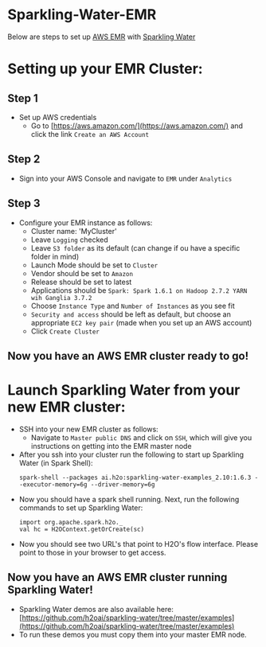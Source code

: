 # Sparkling-Water-EMR 

Below are steps to set up [AWS EMR](https://aws.amazon.com/elasticmapreduce/) with [Sparkling Water](https://github.com/h2oai/sparkling-water)

# Setting up your EMR Cluster:

## Step 1
  - Set up AWS credentials
    - Go to [https://aws.amazon.com/](https://aws.amazon.com/) and click the link `Create an AWS Account`

## Step 2
  - Sign into your AWS Console and navigate to `EMR` under `Analytics`

## Step 3
  - Configure your EMR instance as follows:
    - Cluster name: 'MyCluster'
    - Leave `Logging` checked
    - Leave `S3 folder` as its default (can change if ou have a specific folder in mind)
    - Launch Mode should be set to `Cluster`
    - Vendor should be set to `Amazon`
    - Release should be set to latest
    - Applications should be `Spark: Spark 1.6.1 on Hadoop 2.7.2 YARN wih Ganglia 3.7.2`
    - Choose `Instance Type` and `Number of Instances` as you see fit
    - `Security and access` should be left as default, but choose an appropriate `EC2 key pair` (made when you set up an AWS account)
    - Click `Create Cluster`

## Now you have an AWS EMR cluster ready to go!

# Launch Sparkling Water from your new EMR cluster:

  - SSH into your new EMR cluster as follows:
    -  Navigate to `Master public DNS` and click on `SSH`, which will give you instructions on getting into the EMR master node
  - After you ssh into your cluster run the following to start up Sparkling Water (in Spark Shell):
      ```
      spark-shell --packages ai.h2o:sparkling-water-examples_2.10:1.6.3 --executor-memory=6g --driver-memory=6g
      ```
  - Now you should have a spark shell running. Next, run the following commands to set up Sparkling Water:
      ```
      import org.apache.spark.h2o._
      val hc = H2OContext.getOrCreate(sc)
      ```
  - Now you should see two URL's that point to H2O's flow interface. Please point to those in your browser to get access.
  
## Now you have an AWS EMR cluster running Sparkling Water!

  - Sparkling Water demos are also available here: [https://github.com/h2oai/sparkling-water/tree/master/examples](https://github.com/h2oai/sparkling-water/tree/master/examples)
  - To run these demos you must copy them into your master EMR node.

